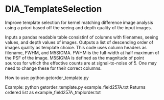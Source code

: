 # DIA_TemplateSelection
Improve template selection for kernel matching difference image analysis using a priori based off the seeing and depth quality of the input images.

Inputs a pandas readable table consistinf of columns with filenames, seeing values, and depth values of images. Outputs a list of descending order of images quality as template choice.
This code uses column headers as filename, FWHM, and M5SIGMA.
    FWHM is the full-width at half maximum of the PSF of the image.
    M5SIGMA is defined as the magnitude of point sources for which the effective counts are at signal-to-noise of 5.
One may need to change these for their correct columns.

How to use:
python getorder_template.py <file pattern>

Example:
python getorder_template.py example_field257A.txt
 Returns ordered list as example_field257A_tmplorder.txt
